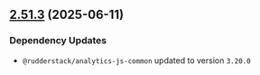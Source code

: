 ## [2.51.3](https://github.com/rudderlabs/rudder-sdk-js/compare/rudder-sdk-js@2.51.2...rudder-sdk-js@2.51.3) (2025-06-11)

### Dependency Updates

* `@rudderstack/analytics-js-common` updated to version `3.20.0`
